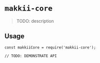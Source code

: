 # `makkii-core`

> TODO: description

## Usage

```
const makkiiCore = require('makkii-core');

// TODO: DEMONSTRATE API
```
